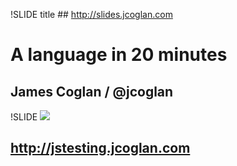 !SLIDE title
## http://slides.jcoglan.com
# A language in 20 minutes
## James Coglan / @jcoglan

!SLIDE
![](jstr.png)
## http://jstesting.jcoglan.com
